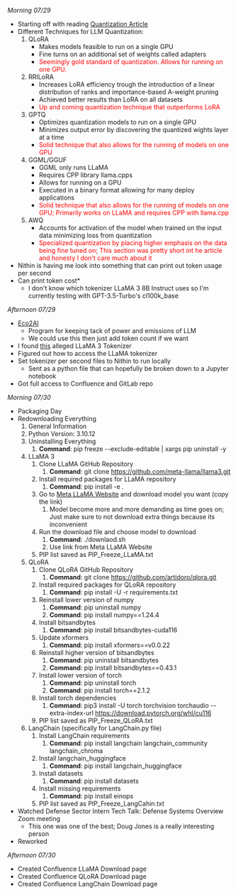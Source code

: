 
_Morning 07/29_
- Starting  off with reading [Quantization Article](https://symbl.ai/developers/blog/a-guide-to-quantization-in-llms/)
- Different Techniques for LLM Quantization:
	1. QLoRA
		- Makes models feasible to run on a single GPU
		- Fine turns on an additional set of weights called adapters
		- <span style = "color: red">Seemingly gold standard of quantization. Allows for running on one GPU.</span>
	1. RRILoRA
		- Increases LoRA efficiency trough the introduction of a linear distribution of ranks and importance-based A-weight pruning
		- Achieved better results than LoRA on all datasets
		- <span style = "color: red">Up and coming quantization technique that outperforms LoRA</span>
	1. GPTQ
		- Optimizes quantization models to run on a single GPU
		- Minimizes output error by discovering the quantized wights layer at a time
		- <span style = "color: red">Solid technique that also allows for the running of models on one GPU</span>
	1. GGML/GGUF
		- GGML only runs LLaMA
		- Requires CPP library llama.cpps
		- Allows for running on a GPU
		- Executed in a binary format allowing for many deploy applications
		- <span style = "color: red">Solid technique that also allows for the running of models on one GPU; Primarily works on LLaMA and requires CPP with llama.cpp</span>
	1. AWQ
		- Accounts for activation of the model when trained on the input data minimizing loss from quantization
		- <span style = "color: red">Specialized quantization by placing higher emphasis on the data being fine tuned on; This section was pretty short int he article and honesty I don't care much about it</span>
- Nithin is having me look into something that can print out token usage per second
- Can print token cost*
	- I don't know which tokenizer LLaMA 3 8B Instruct uses so I'm currently testing with GPT-3.5-Turbo's cl100k_base

_Afternoon 07/29_
- [Eco2AI](https://github.com/sb-ai-lab/Eco2AI)
	- Program for keeping tack of power and emissions of LLM
	- We could use this then just add token count if we want
- I found [this](https://github.com/belladoreai/llama3-tokenizer-js) alleged LLaMA 3 Tokenizer 
- Figured out how to access the LLaMA tokenizer
- Set tokenizer per second files to Nithin to run locally
	- Sent as a python file that can hopefully be broken down to a Jupyter notebook
- Got full access to Confluence and GitLab repo

_Morning 07/30_
- Packaging Day
- Redownloading Everything
	1. General Information
	2. Python Version: 3.10.12
	3. Uninstalling Everything
		1. **Command**: pip freeze --exclude-editable | xargs pip uninstall -y
	4. LLaMA 3
		1. Clone LLaMA GitHub Repository
			1. **Command**: git clone https://github.com/meta-llama/llama3.git
		2. Install required packages for LLaMA repository
			1. **Command**: pip install -e .
		3. Go to [Meta LLaMA Website](https://llama.meta.com/llama-downloads/) and download model you want (copy the link)
			1. Model become more and more demanding as time goes on; Just make sure to not download extra things because its inconvenient
		4. Run the download file and choose model to download
			1. **Command**: ./downlaod.sh
			2. Use link from Meta LLaMA Website
		5. PIP list saved as PIP_Freeze_LLaMA.txt
	5. QLoRA
		1. Clone QLoRA GitHub Repository
			1. **Command**: git clone https://github.com/artidoro/qlora.git
		2. Install required packages for QLoRA repository
			1. **Command**: pip install -U -r requirements.txt
		3. Reinstall lower version of numpy
			1. **Command**: pip uninstall numpy
			2. **Command**: pip install numpy\==1.24.4
		4. Install bitsandbytes
			1. **Command**: pip install bitsandbytes-cuda116
		5. Update xformers
			1. **Command**: pip install xformers\==v0.0.22
		6. Reinstall higher version of bitsandbytes
			1. **Command**: pip uninstall bitsandbytes
			2. **Command**: pip install bitsandbytes\==0.43.1
		7. Install lower version of torch
			1. **Command**: pip uninstall torch
			2. **Command**: pip install torch\==2.1.2
		9. Install torch dependencies
			1. **Command**: pip3 install -U torch torchvision torchaudio --extra-index-url https://download.pytorch.org/whl/cu116
		10. PIP list saved as PIP_Freeze_QLoRA.txt
	6. LangChain (specifically for LangChain.py file)
		1. Install LangChain requirements
			1. **Command**: pip install langchain langchain_community langchain_chroma
		2. Install langchain_huggingface
			1. **Command**: pip install langchain_huggingface
		3. Install datasets
			1. **Command**: pip install datasets
		4. Install missing requirements
			1. **Command**: pip install einops
		5. PIP list saved as PIP_Freeze_LangCahin.txt
- Watched Defense Sector Intern Tech Talk: Defense Systems Overview Zoom meeting
	- This one was one of the best; Doug Jones is a really interesting person
- Reworked 

_Afternoon 07/30_
- Created Confluence LLaMA Download page
- Created Confluence QLoRA Download page
- Created Confluence LangChain Download page